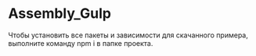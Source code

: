 # Assembly_Gulp
Чтобы установить все пакеты и зависимости для скачанного примера, выполните команду npm i в папке проекта.
